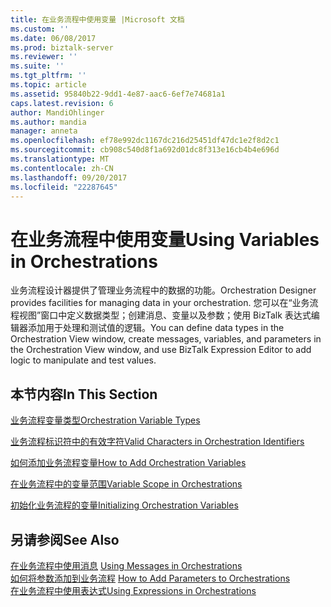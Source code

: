 ```yaml
---
title: 在业务流程中使用变量 |Microsoft 文档
ms.custom: ''
ms.date: 06/08/2017
ms.prod: biztalk-server
ms.reviewer: ''
ms.suite: ''
ms.tgt_pltfrm: ''
ms.topic: article
ms.assetid: 95840b22-9dd1-4e87-aac6-6ef7e74681a1
caps.latest.revision: 6
author: MandiOhlinger
ms.author: mandia
manager: anneta
ms.openlocfilehash: ef78e992dc1167dc216d25451df47dc1e2f8d2c1
ms.sourcegitcommit: cb908c540d8f1a692d01dc8f313e16cb4b4e696d
ms.translationtype: MT
ms.contentlocale: zh-CN
ms.lasthandoff: 09/20/2017
ms.locfileid: "22287645"
---
```

# <a name="using-variables-in-orchestrations"></a><span data-ttu-id="f87c0-102">在业务流程中使用变量</span><span class="sxs-lookup"><span data-stu-id="f87c0-102">Using Variables in Orchestrations</span></span>
<span data-ttu-id="f87c0-103">业务流程设计器提供了管理业务流程中的数据的功能。</span><span class="sxs-lookup"><span data-stu-id="f87c0-103">Orchestration Designer provides facilities for managing data in your orchestration.</span></span> <span data-ttu-id="f87c0-104">您可以在“业务流程视图”窗口中定义数据类型；创建消息、变量以及参数；使用 BizTalk 表达式编辑器添加用于处理和测试值的逻辑。</span><span class="sxs-lookup"><span data-stu-id="f87c0-104">You can define data types in the Orchestration View window, create messages, variables, and parameters in the Orchestration View window, and use BizTalk Expression Editor to add logic to manipulate and test values.</span></span>  
  
## <a name="in-this-section"></a><span data-ttu-id="f87c0-105">本节内容</span><span class="sxs-lookup"><span data-stu-id="f87c0-105">In This Section</span></span>  
 [<span data-ttu-id="f87c0-106">业务流程变量类型</span><span class="sxs-lookup"><span data-stu-id="f87c0-106">Orchestration Variable Types</span></span>](../core/orchestration-variable-types.md)  
  
 [<span data-ttu-id="f87c0-107">业务流程标识符中的有效字符</span><span class="sxs-lookup"><span data-stu-id="f87c0-107">Valid Characters in Orchestration Identifiers</span></span>](../core/valid-characters-in-orchestration-identifiers.md)  
  
 [<span data-ttu-id="f87c0-108">如何添加业务流程变量</span><span class="sxs-lookup"><span data-stu-id="f87c0-108">How to Add Orchestration Variables</span></span>](../core/how-to-add-orchestration-variables.md)  
  
 [<span data-ttu-id="f87c0-109">在业务流程中的变量范围</span><span class="sxs-lookup"><span data-stu-id="f87c0-109">Variable Scope in Orchestrations</span></span>](../core/variable-scope-in-orchestrations.md)  
  
 [<span data-ttu-id="f87c0-110">初始化业务流程的变量</span><span class="sxs-lookup"><span data-stu-id="f87c0-110">Initializing Orchestration Variables</span></span>](../core/initializing-orchestration-variables.md)  
  
## <a name="see-also"></a><span data-ttu-id="f87c0-111">另请参阅</span><span class="sxs-lookup"><span data-stu-id="f87c0-111">See Also</span></span>  
 <span data-ttu-id="f87c0-112">[在业务流程中使用消息](../core/using-messages-in-orchestrations.md) </span><span class="sxs-lookup"><span data-stu-id="f87c0-112">[Using Messages in Orchestrations](../core/using-messages-in-orchestrations.md) </span></span>  
 <span data-ttu-id="f87c0-113">[如何将参数添加到业务流程](../core/how-to-add-parameters-to-orchestrations.md) </span><span class="sxs-lookup"><span data-stu-id="f87c0-113">[How to Add Parameters to Orchestrations](../core/how-to-add-parameters-to-orchestrations.md) </span></span>  
 [<span data-ttu-id="f87c0-114">在业务流程中使用表达式</span><span class="sxs-lookup"><span data-stu-id="f87c0-114">Using Expressions in Orchestrations</span></span>](../core/using-expressions-in-orchestrations.md)